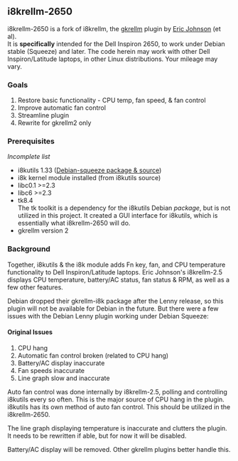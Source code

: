 ## i8krellm-2650 ##

i8krellm-2650 is a fork of i8krellm, the [gkrellm](http://gkrellm.net) plugin by [Eric Johnson](mailto:eric@coding-zone.com) (et al).  
It is __specifically__ intended for the Dell Inspiron 2650, to work under Debian stable (Squeeze) and later.
The code herein may work with other Dell Inspiron/Latitude laptops, in other Linux distributions. Your mileage may vary.

### Goals ###
1.	Restore basic functionality - CPU temp, fan speed, & fan control
2.	Improve automatic fan control
3.	Streamline plugin
4.  Rewrite for gkrellm2 only

### Prerequisites ###
_Incomplete list_

*	i8kutils 1.33 ([Debian-squeeze package & source](http://packages.debian.org/squeeze/i8kutils))
*	i8k kernel module installed (from i8kutils source)
*	libc0.1  >=2.3
*	libc6  >=2.3
* 	tk8.4  
The tk toolkit is a dependency for the i8kutils Debian _package_, but is not utilized in this project.
It created a GUI interface for i8kutils, which is essentially what i8krellm-2650 will do.
*	gkrellm version 2

### Background ###
  Together, i8kutils & the i8k module adds Fn key, fan, and CPU temperature functionality to Dell Inspiron/Latitude laptops.
Eric Johnson's i8krellm-2.5 displays CPU temperature, battery/AC status, fan status & RPM, as well as a few other features.

Debian dropped their gkrellm-i8k package after the Lenny release, so this plugin will not be available for Debian in the future.
But there were a few issues with the Debian Lenny plugin working under Debian Squeeze:

#### Original Issues ####
1.	CPU hang
2.	Automatic fan control broken (related to CPU hang)
3.	Battery/AC display inaccurate
4.	Fan speeds inaccurate
5.	Line graph slow and inaccurate

Auto fan control was done internally by i8krellm-2.5, polling and controlling i8kutils every so often.
This is the major source of CPU hang in the plugin. i8kutils has its own method of auto fan control. This should be utilized in the i8krellm-2650.

The line graph displaying temperature is inaccurate and clutters the plugin. It needs to be rewritten if able, but for now it will be disabled.

Battery/AC display will be removed. Other gkrellm plugins better handle this.
